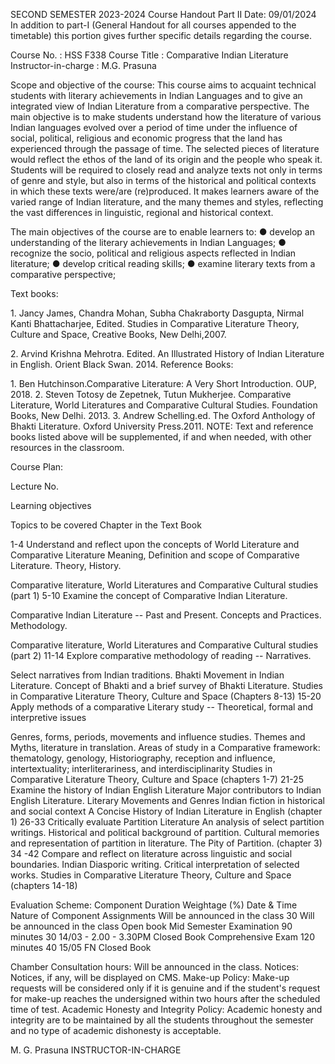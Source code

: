 SECOND SEMESTER 2023-2024 Course Handout Part II Date: 09/01/2024 In
addition to part-I (General Handout for all courses appended to the
timetable) this portion gives further specific details regarding the
course.

Course No. : HSS F338 Course Title : Comparative Indian Literature
Instructor-in-charge : M.G. Prasuna

Scope and objective of the course: This course aims to acquaint
technical students with literary achievements in Indian Languages and to
give an integrated view of Indian Literature from a comparative
perspective. The main objective is to make students understand how the
literature of various Indian languages evolved over a period of time
under the influence of social, political, religious and economic
progress that the land has experienced through the passage of time. The
selected pieces of literature would reflect the ethos of the land of its
origin and the people who speak it. Students will be required to closely
read and analyze texts not only in terms of genre and style, but also in
terms of the historical and political contexts in which these texts
were/are (re)produced. It makes learners aware of the varied range of
Indian literature, and the many themes and styles, reflecting the vast
differences in linguistic, regional and historical context.

The main objectives of the course are to enable learners to: ● develop
an understanding of the literary achievements in Indian Languages; ●
recognize the socio, political and religious aspects reflected in Indian
literature; ● develop critical reading skills; ● examine literary texts
from a comparative perspective;

Text books:

1\. Jancy James, Chandra Mohan, Subha Chakraborty Dasgupta, Nirmal Kanti
Bhattacharjee, Edited. Studies in Comparative Literature Theory, Culture
and Space, Creative Books, New Delhi,2007.

2\. Arvind Krishna Mehrotra. Edited. An Illustrated History of Indian
Literature in English. Orient Black Swan. 2014. Reference Books:

1\. Ben Hutchinson.Comparative Literature: A Very Short Introduction.
OUP, 2018. 2. Steven Totosy de Zepetnek, Tutun Mukherjee. Comparative
Literature, World Literatures and Comparative Cultural Studies.
Foundation Books, New Delhi. 2013. 3. Andrew Schelling.ed. The Oxford
Anthology of Bhakti Literature. Oxford University Press.2011. NOTE: Text
and reference books listed above will be supplemented, if and when
needed, with other resources in the classroom.

Course Plan:

Lecture No.

Learning objectives

Topics to be covered Chapter in the Text Book

1-4 Understand and reflect upon the concepts of World Literature and
Comparative Literature Meaning, Definition and scope of Comparative
Literature. Theory, History.

Comparative literature, World Literatures and Comparative Cultural
studies (part 1) 5-10 Examine the concept of Comparative Indian
Literature.

Comparative Indian Literature -- Past and Present. Concepts and
Practices. Methodology.

Comparative literature, World Literatures and Comparative Cultural
studies (part 2) 11-14 Explore comparative methodology of reading --
Narratives.

Select narratives from Indian traditions. Bhakti Movement in Indian
Literature. Concept of Bhakti and a brief survey of Bhakti Literature.
Studies in Comparative Literature Theory, Culture and Space (Chapters
8-13) 15-20 Apply methods of a comparative Literary study --
Theoretical, formal and interpretive issues

Genres, forms, periods, movements and influence studies. Themes and
Myths, literature in translation. Areas of study in a Comparative
framework: thematology, genology, Historiography, reception and
influence, intertextuality; interliterariness, and interdisciplinarity
Studies in Comparative Literature Theory, Culture and Space (chapters
1-7) 21-25 Examine the history of Indian English Literature Major
contributors to Indian English Literature. Literary Movements and Genres
Indian fiction in historical and social context A Concise History of
Indian Literature in English (chapter 1) 26-33 Critically evaluate
Partition Literature An analysis of select partition writings.
Historical and political background of partition. Cultural memories and
representation of partition in literature. The Pity of Partition.
(chapter 3) 34 -42 Compare and reflect on literature across linguistic
and social boundaries. Indian Diasporic writing. Critical interpretation
of selected works. Studies in Comparative Literature Theory, Culture and
Space (chapters 14-18)

Evaluation Scheme: Component Duration Weightage (%) Date & Time Nature
of Component Assignments Will be announced in the class 30 Will be
announced in the class Open book Mid Semester Examination 90 minutes 30
14/03 - 2.00 - 3.30PM Closed Book Comprehensive Exam 120 minutes 40
15/05 FN Closed Book

Chamber Consultation hours: Will be announced in the class. Notices:
Notices, if any, will be displayed on CMS. Make-up Policy: Make-up
requests will be considered only if it is genuine and if the student's
request for make-up reaches the undersigned within two hours after the
scheduled time of test. Academic Honesty and Integrity Policy: Academic
honesty and integrity are to be maintained by all the students
throughout the semester and no type of academic dishonesty is
acceptable.

M. G. Prasuna INSTRUCTOR-IN-CHARGE
